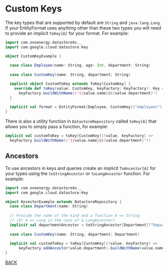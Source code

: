 # Custom Keys

The key types that are supported by default are `String` and `java.lang.Long`. If your EntityFormat uses anything other 
than these two types you will need to provide an implicit `ToKey[A]` for your format. For example:

```scala
import com.ovoenergy.datastore4s._
import com.google.cloud.datastore.Key

object CustomKeyExample {
  
  case class Employee(name: String, age: Int, department: String)
  
  case class CustomKey(name: String, department: String)

  implicit object CustomToKey extends ToKey[CustomKey] {
    override def toKey(value: CustomKey, keyFactory: KeyFactory): Key = 
      keyFactory.buildWithName(s"${value.name}@${value.department}")
  }
  
  implicit val format = EntityFormat[Employee, CustomKey]("employees")(e => CustomKey(e.name, e.department))
}
```

There is also a utility function in `DatastoreRepository` called `toKey[A]` that allows you to simply pass a function, for example:

```scala
implicit val customToKey = toKey[CustomKey]((value, keyFactory) =>
  keyFactory.buildWithName(s"${value.name}@${value.department}"))
```

## Ancestors

To use ancestors in keys and queries create an implicit `ToAncestor[A]` for your types using the `toStringAncestor` or
`toLongAncestor` function. For example:

```scala
import com.ovoenergy.datastore4s._
import com.google.cloud.datastore.Key

object AncestorExample extends DatastoreRepository {
  case class Department(name: String)
  
  // Provide the name of the kind and a function A => String 
  // (Or A => Long in the case of a LongAncestor)
  implicit val departmentAncestor = toStringAncestor[Department]("Department")(_.name)
  
  case class CustomKey(name: String, department: Department)
  
  implicit val customToKey = toKey[CustomKey]((value, keyFactory) =>
      keyFactory.addAncestor(value.department).buildWithName(value.name))
}
```

[BACK](../README.md)
